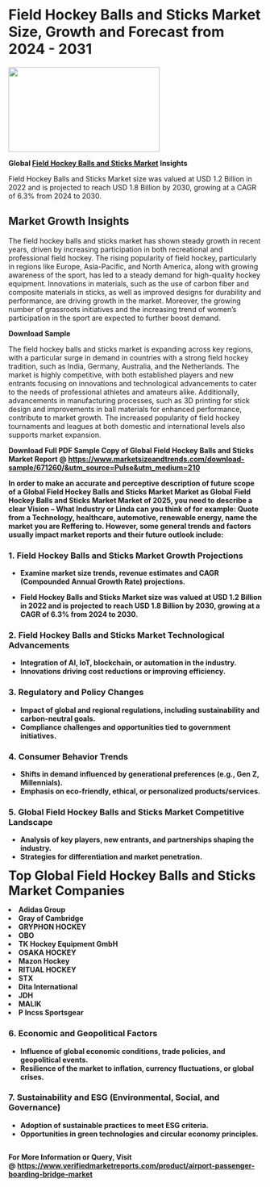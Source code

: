 <H1>Field Hockey Balls and Sticks Market Size, Growth and Forecast from 2024 - 2031</H1><img class="aligncenter size-medium wp-image-584254" src="https://thirdeyenews.in/wp-content/uploads/2024/09/Global-Market-Research-300x168.jpeg" alt="" width="300" height="168" /><p><strong>Global&nbsp;<a href="https://www.marketsizeandtrends.com/download-sample/671260/&amp;utm_source=Pulse&amp;utm_medium=210">Field Hockey Balls and Sticks Market</a> Insights</strong></p><p>Field Hockey Balls and Sticks Market size was valued at USD 1.2 Billion in 2022 and is projected to reach USD 1.8 Billion by 2030, growing at a CAGR of 6.3% from 2024 to 2030.</p><p><h2>Market Growth Insights</h2> <p>The field hockey balls and sticks market has shown steady growth in recent years, driven by increasing participation in both recreational and professional field hockey. The rising popularity of field hockey, particularly in regions like Europe, Asia-Pacific, and North America, along with growing awareness of the sport, has led to a steady demand for high-quality hockey equipment. Innovations in materials, such as the use of carbon fiber and composite materials in sticks, as well as improved designs for durability and performance, are driving growth in the market. Moreover, the growing number of grassroots initiatives and the increasing trend of women’s participation in the sport are expected to further boost demand.</p> <p><strong>Download Sample</strong></p> <p>The field hockey balls and sticks market is expanding across key regions, with a particular surge in demand in countries with a strong field hockey tradition, such as India, Germany, Australia, and the Netherlands. The market is highly competitive, with both established players and new entrants focusing on innovations and technological advancements to cater to the needs of professional athletes and amateurs alike. Additionally, advancements in manufacturing processes, such as 3D printing for stick design and improvements in ball materials for enhanced performance, contribute to market growth. The increased popularity of field hockey tournaments and leagues at both domestic and international levels also supports market expansion.</p> <p><strong></p><p><span class=""><strong>Download Full PDF Sample Copy of Global Field Hockey Balls and Sticks Market Report</strong> @ <a href="https://www.marketsizeandtrends.com/download-sample/671260/&amp;utm_source=Pulse&amp;utm_medium=210" target="_blank">https://www.marketsizeandtrends.com/download-sample/671260/&amp;utm_source=Pulse&amp;utm_medium=210</a></span></p><p>In order to make an accurate and perceptive description of future scope of a Global&nbsp;Field Hockey Balls and Sticks Market Market as Global&nbsp;Field Hockey Balls and Sticks Market Market of 2025, you need to describe a clear Vision &ndash; What Industry or Linda can you think of for example: Quote from a Technology, healthcare, automotive, renewable energy, name the market you are Reffering to. However, some general trends and factors usually impact market reports and their future outlook include:</p><h3>1.&nbsp;<strong>Field Hockey Balls and Sticks Market Growth Projections</strong></h3><ul><li>Examine market size trends, revenue estimates and CAGR (Compounded Annual Growth Rate) projections.</li><li><p>Field Hockey Balls and Sticks Market size was valued at USD 1.2 Billion in 2022 and is projected to reach USD 1.8 Billion by 2030, growing at a CAGR of 6.3% from 2024 to 2030.</p></li></ul><h3>2.&nbsp;<strong>Field Hockey Balls and Sticks Market Technological Advancements</strong></h3><ul><li>Integration of AI, IoT, blockchain, or automation in the industry.</li><li>Innovations driving cost reductions or improving efficiency.</li></ul><h3>3.&nbsp;<strong>Regulatory and Policy Changes</strong></h3><ul><li>Impact of global and regional regulations, including sustainability and carbon-neutral goals.</li><li>Compliance challenges and opportunities tied to government initiatives.</li></ul><h3>4.&nbsp;<strong>Consumer Behavior Trends</strong></h3><ul><li>Shifts in demand influenced by generational preferences (e.g., Gen Z, Millennials).</li><li>Emphasis on eco-friendly, ethical, or personalized products/services.</li></ul><h3>5.&nbsp;<strong>Global Field Hockey Balls and Sticks Market Competitive Landscape</strong></h3><ul><li>Analysis of key players, new entrants, and partnerships shaping the industry.</li><li>Strategies for differentiation and market penetration.</li></ul><p data-pm-slice="1 1 []"><span style="color: inherit; font-family: inherit; font-size: 25px;">Top Global Field Hockey Balls and Sticks Market Companies</span></p><div class="" data-test-id=""><p><li>Adidas Group</li><li> Gray of Cambridge</li><li> GRYPHON HOCKEY</li><li> OBO</li><li> TK Hockey Equipment GmbH</li><li> OSAKA HOCKEY</li><li> Mazon Hockey</li><li> RITUAL HOCKEY</li><li> STX</li><li> Dita International</li><li> JDH</li><li> MALIK</li><li> P Incss Sportsgear</li></p></div><h3>6.&nbsp;<strong>Economic and Geopolitical Factors</strong></h3><ul><li>Influence of global economic conditions, trade policies, and geopolitical events.</li><li>Resilience of the market to inflation, currency fluctuations, or global crises.</li></ul><h3>7.&nbsp;<strong>Sustainability and ESG (Environmental, Social, and Governance)</strong></h3><ul><li>Adoption of sustainable practices to meet ESG criteria.</li><li>Opportunities in green technologies and circular economy principles.</li></ul><h2><strong style="font-size: 14px;">For More Information or Query, Visit @&nbsp;</strong><a style="background-color: #ffffff; font-size: 14px;" href="https://www.marketsizeandtrends.com/report/field-hockey-balls-and-sticks-market/" target="_blank">https://www.verifiedmarketreports.com/product/airport-passenger-boarding-bridge-market</a></h2>
